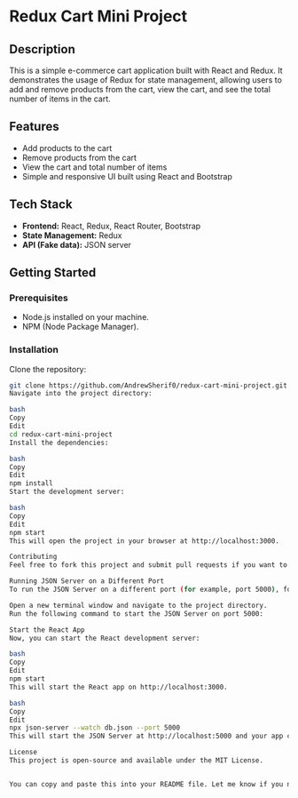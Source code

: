 # Redux Cart Mini Project

## Description
This is a simple e-commerce cart application built with React and Redux. It demonstrates the usage of Redux for state management, allowing users to add and remove products from the cart, view the cart, and see the total number of items in the cart.

## Features
- Add products to the cart
- Remove products from the cart
- View the cart and total number of items
- Simple and responsive UI built using React and Bootstrap

## Tech Stack
- **Frontend:** React, Redux, React Router, Bootstrap
- **State Management:** Redux
- **API (Fake data):** JSON server

## Getting Started

### Prerequisites
- Node.js installed on your machine.
- NPM (Node Package Manager).

### Installation

Clone the repository:
   ```bash
   git clone https://github.com/AndrewSherif0/redux-cart-mini-project.git
Navigate into the project directory:

bash
Copy
Edit
cd redux-cart-mini-project
Install the dependencies:

bash
Copy
Edit
npm install
Start the development server:

bash
Copy
Edit
npm start
This will open the project in your browser at http://localhost:3000.

Contributing
Feel free to fork this project and submit pull requests if you want to contribute.

Running JSON Server on a Different Port
To run the JSON Server on a different port (for example, port 5000), follow these steps:

Open a new terminal window and navigate to the project directory.
Run the following command to start the JSON Server on port 5000:

Start the React App
Now, you can start the React development server:

bash
Copy
Edit
npm start
This will start the React app on http://localhost:3000.

bash
Copy
Edit
npx json-server --watch db.json --port 5000
This will start the JSON Server at http://localhost:5000 and your app can

License
This project is open-source and available under the MIT License.


You can copy and paste this into your README file. Let me know if you need any more adjustments!
